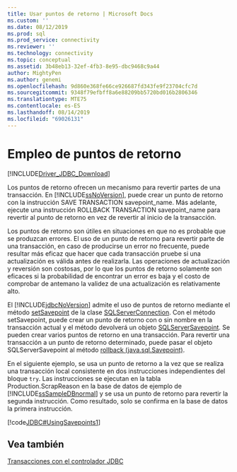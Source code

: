 ```yaml
---
title: Usar puntos de retorno | Microsoft Docs
ms.custom: ''
ms.date: 08/12/2019
ms.prod: sql
ms.prod_service: connectivity
ms.reviewer: ''
ms.technology: connectivity
ms.topic: conceptual
ms.assetid: 3b48eb13-32ef-4fb3-8e95-dbc9468c9a44
author: MightyPen
ms.author: genemi
ms.openlocfilehash: 9d860e368fe66ce926687fd343fe9f23704cfc7d
ms.sourcegitcommit: 9348f79efbff8a6e88209bb5720bd016b2806346
ms.translationtype: MTE75
ms.contentlocale: es-ES
ms.lasthandoff: 08/14/2019
ms.locfileid: "69026131"
---
```

# <a name="using-savepoints"></a>Empleo de puntos de retorno

[!INCLUDE[Driver_JDBC_Download](../../includes/driver_jdbc_download.md)]

Los puntos de retorno ofrecen un mecanismo para revertir partes de una transacción. En [!INCLUDE[ssNoVersion](../../includes/ssnoversion-md.md)], puede crear un punto de retorno con la instrucción SAVE TRANSACTION savepoint_name. Más adelante, ejecute una instrucción ROLLBACK TRANSACTION savepoint_name para revertir al punto de retorno en vez de revertir al inicio de la transacción.

Los puntos de retorno son útiles en situaciones en que no es probable que se produzcan errores. El uso de un punto de retorno para revertir parte de una transacción, en caso de producirse un error no frecuente, puede resultar más eficaz que hacer que cada transacción pruebe si una actualización es válida antes de realizarla. Las operaciones de actualización y reversión son costosas, por lo que los puntos de retorno solamente son eficaces si la probabilidad de encontrar un error es baja y el costo de comprobar de antemano la validez de una actualización es relativamente alto.

El [!INCLUDE[jdbcNoVersion](../../includes/jdbcnoversion_md.md)] admite el uso de puntos de retorno mediante el método [setSavepoint](../../connect/jdbc/reference/setsavepoint-method-sqlserverconnection.md) de la clase [SQLServerConnection](../../connect/jdbc/reference/sqlserverconnection-class.md). Con el método setSavepoint, puede crear un punto de retorno con o sin nombre en la transacción actual y el método devolverá un objeto [SQLServerSavepoint](../../connect/jdbc/reference/sqlserversavepoint-class.md). Se pueden crear varios puntos de retorno en una transacción. Para revertir una transacción a un punto de retorno determinado, puede pasar el objeto SQLServerSavepoint al método [rollback (java.sql.Savepoint)](../../connect/jdbc/reference/rollback-method-java-sql-savepoint.md).

En el siguiente ejemplo, se usa un punto de retorno a la vez que se realiza una transacción local consistente en dos instrucciones independientes del bloque `try`. Las instrucciones se ejecutan en la tabla Production.ScrapReason en la base de datos de ejemplo de [!INCLUDE[ssSampleDBnormal](../../includes/sssampledbnormal_md.md)] y se usa un punto de retorno para revertir la segunda instrucción. Como resultado, solo se confirma en la base de datos la primera instrucción.

[!code[JDBC#UsingSavepoints1](../../connect/jdbc/codesnippet/Java/using-savepoints_1.java)]

## <a name="see-also"></a>Vea también

[Transacciones con el controlador JDBC](../../connect/jdbc/performing-transactions-with-the-jdbc-driver.md)
